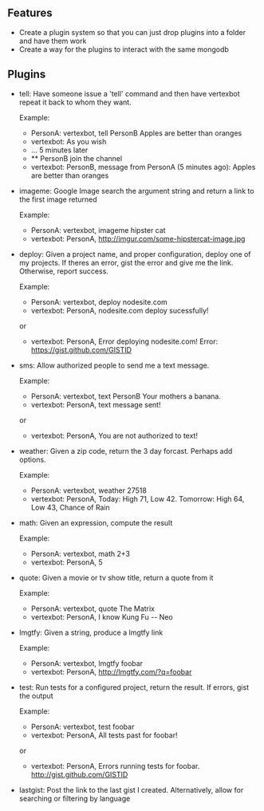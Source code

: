Features
--------
  - Create a plugin system so that you can just drop plugins into a folder and have them work
  - Create a way for the plugins to interact with the same mongodb

Plugins
-------
  * tell: Have someone issue a 'tell' command and then have vertexbot repeat it back to whom they want.

    Example:

       * PersonA: vertexbot, tell PersonB Apples are better than oranges
       * vertexbot: As you wish
       * ... 5 minutes later
       * ** PersonB join the channel
       * vertexbot: PersonB, message from PersonA (5 minutes ago): Apples are better than oranges

  * imageme: Google Image search the argument string and return a link to the first image returned

    Example:
      * PersonA: vertexbot, imageme hipster cat
      * vertexbot: PersonA, http://imgur.com/some-hipstercat-image.jpg

  * deploy: Given a project name, and proper configuration, deploy one of my projects.
            If theres an error, gist the error and give me the link. Otherwise, report success.

    Example:
      * PersonA: vertexbot, deploy nodesite.com
      * vertexbot: PersonA, nodesite.com deploy sucessfully!

       or

      * vertexbot: PersonA, Error deploying nodesite.com! Error: https://gist.github.com/GISTID

  * sms: Allow authorized people to send me a text message.

    Example:
      * PersonA: vertexbot, text PersonB Your mothers a banana.
      * vertexbot: PersonA, text message sent!
        
      or
      
      * vertexbot: PersonA, You are not authorized to text!

  * weather: Given a zip code, return the 3 day forcast. Perhaps add options.

    Example:
      * PersonA: vertexbot, weather 27518
      * vertexbot: PersonA, Today: High 71, Low 42. Tomorrow: High 64, Low 43, Chance of Rain

  * math: Given an expression, compute the result

    Example:
      * PersonA: vertexbot, math 2+3
      * vertexbot: PersonA, 5
  * quote: Given a movie or tv show title, return a quote from it

    Example:
      * PersonA: vertexbot, quote The Matrix
      * vertexbot: PersonA, I know Kung Fu -- Neo
  * lmgtfy: Given a string, produce a lmgtfy link

    Example:
      * PersonA: vertexbot, lmgtfy foobar
      * vertexbot: PersonA, http://lmgtfy.com/?q=foobar

  * test: Run tests for a configured project, return the result. If errors, gist the output

    Example:
      * PersonA: vertexbot, test foobar
      * vertexbot: PersonA, All tests past for foobar!

      or

      * vertexbot: PersonA, Errors running tests for foobar. http://gist.github.com/GISTID

  * lastgist: Post the link to the last gist I  created. Alternatively, allow for searching or filtering by language
